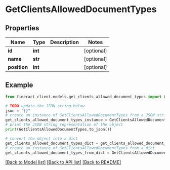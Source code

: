 # GetClientsAllowedDocumentTypes


## Properties

Name | Type | Description | Notes
------------ | ------------- | ------------- | -------------
**id** | **int** |  | [optional] 
**name** | **str** |  | [optional] 
**position** | **int** |  | [optional] 

## Example

```python
from fineract_client.models.get_clients_allowed_document_types import GetClientsAllowedDocumentTypes

# TODO update the JSON string below
json = "{}"
# create an instance of GetClientsAllowedDocumentTypes from a JSON string
get_clients_allowed_document_types_instance = GetClientsAllowedDocumentTypes.from_json(json)
# print the JSON string representation of the object
print(GetClientsAllowedDocumentTypes.to_json())

# convert the object into a dict
get_clients_allowed_document_types_dict = get_clients_allowed_document_types_instance.to_dict()
# create an instance of GetClientsAllowedDocumentTypes from a dict
get_clients_allowed_document_types_from_dict = GetClientsAllowedDocumentTypes.from_dict(get_clients_allowed_document_types_dict)
```
[[Back to Model list]](../README.md#documentation-for-models) [[Back to API list]](../README.md#documentation-for-api-endpoints) [[Back to README]](../README.md)


